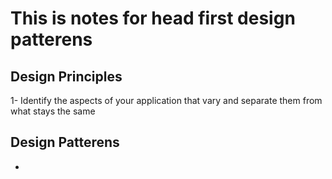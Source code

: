 # This is notes for head first design patterens

## Design Principles

1- Identify the aspects of your application that vary and separate them from what stays the same

## Design Patterens

* 
